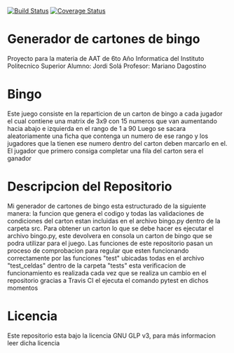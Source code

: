 [![Build Status](https://travis-ci.org/Jordis2311/Bingo.svg?branch=master)](https://travis-ci.org/Jordis2311/Bingo)
[![Coverage Status](https://coveralls.io/repos/github/Jordis2311/Bingo/badge.svg?branch=master)](https://coveralls.io/github/Jordis2311/Bingo?branch=master)
# Generador de cartones de bingo
Proyecto para la materia de AAT de 6to Año Informatica del Instituto Politecnico Superior
Alumno: Jordi Solá
Profesor: Mariano Dagostino

# Bingo
Este juego consiste en la reparticion de un carton de bingo a cada jugador el cual contiene una matrix de 3x9 con 15 numeros que van aumentando hacia abajo e izquierda en el rango de 1 a 90
Luego se sacara aleatoriamente una ficha que contenga un numero de ese rango y los jugadores que la tienen ese numero dentro del carton deben marcarlo en el.
El jugador que primero consiga completar una fila del carton sera el ganador

# Descripcion del Repositorio

Mi generador de cartones de bingo esta estructurado de la siguiente manera:
la funcion que genera el codigo y todas las validaciones de condiciones del carton estan incluidas en el archivo bingo.py dentro de la carpeta src.
Para obtener un carton lo que se debe hacer es ejecutar el archivo bingo.py, este devolvera en consola un carton de bingo que se podra utilizar para el juego.
Las funciones de este repositorio pasan un proceso de comprobacion para regular que esten funcionando correctamente por las funciones "test" ubicadas todas en el archivo "test_celdas" dentro de la carpeta "tests" esta verificacion de funcionamiento es realizada cada vez que se realiza un cambio en el repositorio gracias a Travis CI el ejecuta el comando pytest en dichos momentos

# Licencia
Este repositorio esta bajo la licencia GNU GLP v3, para más informacion leer dicha licencia
